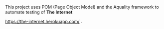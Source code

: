 This project uses POM (Page Object Model) and the Aquality framework to automate testing of **The Internet**

https://the-internet.herokuapp.com/
.
